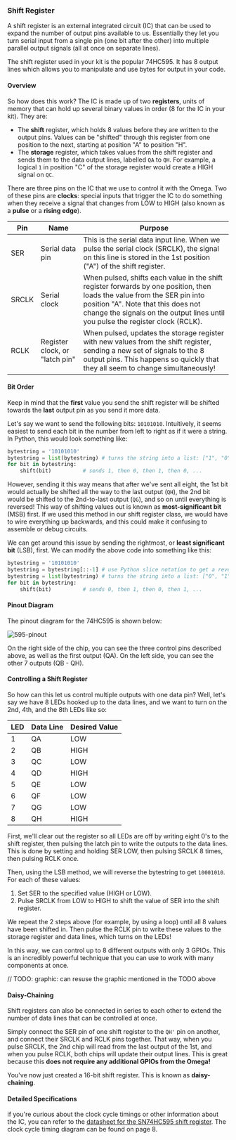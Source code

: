 ### Shift Register

<!-- // TODO: photo of the shift register IC -->

A shift register is an external integrated circuit (IC) that can be used to expand the number of output pins available to us. Essentially they let you turn serial input from a single pin (one bit after the other) into multiple parallel output signals (all at once on separate lines).

<!-- // TODO: graphic: block diagram of serial data coming in, parallel data coming out -->

The shift register used in your kit is the popular 74HC595. It has 8 output lines which allows you to manipulate and use bytes for output in your code.

#### Overview

So how does this work? The IC is made up of two **registers**, units of memory that can hold up several binary values in order (8 for the IC in your kit). They are:

* The **shift** register, which holds 8 values before they are written to the output pins. Values can be "shifted" through this register from one position to the next, starting at position "A" to position "H".
* The **storage** register, which takes values from the shift register and sends them to the data output lines, labelled `QA` to `QH`. For example, a logical `1` in position "C" of the storage register would create a HIGH signal on `QC`.

There are three pins on the IC that we use to control it with the Omega. Two of these pins are **clocks**: special inputs that trigger the IC to do something when they receive a signal that changes from LOW to HIGH (also known as a **pulse** or a **rising edge**).

| Pin | Name | Purpose |
|-|-|-|
| SER |  Serial data pin | This is the serial data input line. When we pulse the serial clock (SRCLK), the signal on this line is stored in the 1st position ("A") of the shift register.
| SRCLK | Serial clock | When pulsed, shifts each value in the shift register forwards by one position, then loads the value from the SER pin into position "A". Note that this does not change the signals on the output lines until you pulse the register clock (RCLK). |
| RCLK | Register clock, or "latch pin" | When pulsed, updates the storage register with new values from the shift register, sending a new set of signals to the 8 output pins. This happens so quickly that they all seem to change simultaneously! |

#### Bit Order

Keep in mind that the **first** value you send the shift register will be shifted towards the **last** output pin as you send it more data. 

Let's say we want to send the following bits: `10101010`. Intuitively, it seems easiest to send each bit in the number from left to right as if it were a string. In Python, this would look something like:

```python
bytestring = '10101010'
bytestring = list(bytestring) # turns the string into a list: ["1", "0", "1", "0", ...]
for bit in bytestring:
    shift(bit)          # sends 1, then 0, then 1, then 0, ...
```

However, sending it this way means that after we've sent all eight, the 1st bit would actually be shifted all the way to the last output (`QH`), the 2nd bit would be shifted to the 2nd-to-last output (`QG`), and so on until everything is reversed! This way of shifting values out is known as **most-significant bit** (MSB) first. If we used this method in our shift register class, we would have to wire everything up backwards, and this could make it confusing to assemble or debug circuits.

We can get around this issue by sending the rightmost, or **least significant bit** (LSB), first. We can modify the above code into something like this:

```python
bytestring = '10101010'
bytestring = bytestring[::-1] # use Python slice notation to get a reversed copy of the string
bytestring = list(bytestring) # turns the string into a list: ["0", "1", "0", "1", ...]
for bit in bytestring:
    shift(bit)          # sends 0, then 1, then 0, then 1, ...
```

#### Pinout Diagram

The pinout diagram for the 74HC595 is shown below:

![595-pinout](https://raw.githubusercontent.com/OnionIoT/Onion-Docs/master/Omega2/Kit-Guides/img/595-shift-register-pinout.png)

On the right side of the chip, you can see the three control pins described above, as well as the first output (QA). On the left side, you can see the other 7 outputs (QB - QH).

#### Controlling a Shift Register

So how can this let us control multiple outputs with one data pin? Well, let's say we have 8 LEDs hooked up to the data lines, and we want to turn on the 2nd, 4th, and the 8th LEDs like so:

| LED | Data Line | Desired Value |
|-|-----------|---------------|
|1| QA | LOW |
|2| QB | HIGH |
|3| QC | LOW |
|4| QD | HIGH |
|5| QE | LOW |
|6| QF | LOW |
|7| QG | LOW |
|8| QH | HIGH |

First, we'll clear out the register so all LEDs are off by writing eight 0's to the shift register, then pulsing the latch pin to write the outputs to the data lines. This is done by setting and holding SER LOW, then pulsing SRCLK 8 times, then pulsing RCLK once.

Then, using the LSB method, we will reverse the bytestring to get `10001010`. For each of these values:

1. Set SER to the specified value (HIGH or LOW).
1. Pulse SRCLK from LOW to HIGH to shift the value of SER into the shift register.

We repeat the 2 steps above (for example, by using a loop) until all 8 values have been shifted in. Then pulse the RCLK pin to write these values to the storage register and data lines, which turns on the LEDs!

In this way, we can control up to 8 different outputs with only 3 GPIOs. This is an incredibly powerful technique that you can use to work with many components at once.

// TODO: graphic: can resuse the graphic mentioned in the TODO above

#### Daisy-Chaining

Shift registers can also be connected in series to each other to extend the number of data lines that can be controlled at once. 

Simply connect the SER pin of one shift register to the `QH'` pin on another, and connect their SRCLK and RCLK pins together. That way, when you pulse SRCLK, the 2nd chip will read from the last output of the 1st, and when you pulse RCLK, both chips will update their output lines. This is great because this **does not require any additional GPIOs from the Omega!**

You've now just created a 16-bit shift register. This is known as **daisy-chaining**.

#### Detailed Specifications

if you're curious about the clock cycle timings or other information about the IC, you can refer to the [datasheet for the SN74HC595 shift register](http://www.ti.com/lit/ds/symlink/sn74hc595.pdf). The clock cycle timing diagram can be found on page 8.



<!-- // explanation of a shift register, an external integrated circuit (ic) that takes serial input and provide the data in parallel
// it allows us to essentially expand the number of output pins available to us
// the omega can provide data serially using one data pin, and then the shift register outputs it on its eight data pins

// illustration of how a shift register works
//  - can be simple (clock, serial data in, eight outputs)
//  - explanation of the diagram
//  - the key takeaway should be, pass in 0101 get 0, 1, 0, 1 on the outputs -->
